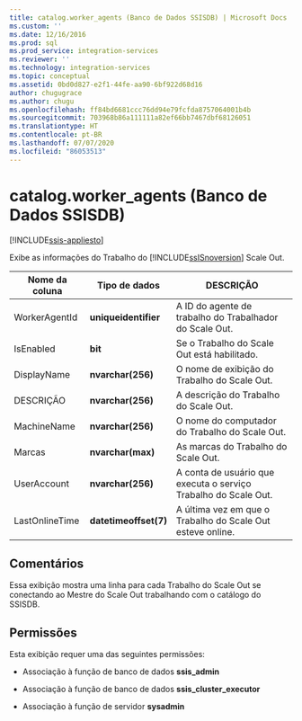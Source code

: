 ```yaml
---
title: catalog.worker_agents (Banco de Dados SSISDB) | Microsoft Docs
ms.custom: ''
ms.date: 12/16/2016
ms.prod: sql
ms.prod_service: integration-services
ms.reviewer: ''
ms.technology: integration-services
ms.topic: conceptual
ms.assetid: 0bd0d827-e2f1-44fe-aa90-6bf922d68d16
author: chugugrace
ms.author: chugu
ms.openlocfilehash: ff84bd6681ccc76dd94e79fcfda8757064001b4b
ms.sourcegitcommit: 703968b86a111111a82ef66bb7467dbf68126051
ms.translationtype: HT
ms.contentlocale: pt-BR
ms.lasthandoff: 07/07/2020
ms.locfileid: "86053513"
---
```

# <a name="catalogworker_agents-ssisdb-database"></a>catalog.worker_agents (Banco de Dados SSISDB)

[!INCLUDE[ssis-appliesto](../../includes/ssis-appliesto-ssvrpluslinux-asdb-asdw-xxx.md)]

Exibe as informações do Trabalho do [!INCLUDE[ssISnoversion](../../includes/ssisnoversion-md.md)] Scale Out.

|Nome da coluna|Tipo de dados|DESCRIÇÃO|  
|-----------------|---------------|-----------------|  
|WorkerAgentId|**uniqueidentifier**|A ID do agente de trabalho do Trabalhador do Scale Out.|
|IsEnabled|**bit**|Se o Trabalho do Scale Out está habilitado.|
|DisplayName|**nvarchar(256)**|O nome de exibição do Trabalho do Scale Out.|
|DESCRIÇÃO|**nvarchar(256)**|A descrição do Trabalho do Scale Out.|
|MachineName|**nvarchar(256)**|O nome do computador do Trabalho do Scale Out.|
|Marcas|**nvarchar(max)**|As marcas do Trabalho do Scale Out.|
|UserAccount|**nvarchar(256)**|A conta de usuário que executa o serviço Trabalho do Scale Out.|
|LastOnlineTime|**datetimeoffset(7)**|A última vez em que o Trabalho do Scale Out esteve online.|

## <a name="remarks"></a>Comentários
Essa exibição mostra uma linha para cada Trabalho do Scale Out se conectando ao Mestre do Scale Out trabalhando com o catálogo do SSISDB.

## <a name="permissions"></a>Permissões
Esta exibição requer uma das seguintes permissões:

- Associação à função de banco de dados **ssis_admin**

- Associação à função de banco de dados **ssis_cluster_executor**

- Associação à função de servidor **sysadmin**

